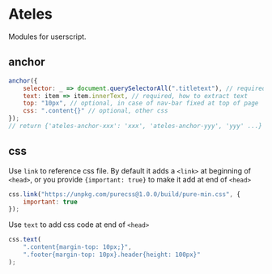 # Ateles

Modules for userscript.

## anchor

```javascript
anchor({
    selector: _ => document.querySelectorAll(".titletext"), // required, where to add anchors
    text: item => item.innerText, // required, how to extract text
    top: "10px", // optional, in case of nav-bar fixed at top of page
    css: ".content{}" // optional, other css
});
// return {'ateles-anchor-xxx': 'xxx', 'ateles-anchor-yyy', 'yyy' ...}
```

## css

Use `link` to reference css file. By default it adds a `<link>` at beginning of `<head>`, or you provide `{important: true}` to make it add at end of `<head>`

```javascript
css.link("https://unpkg.com/purecss@1.0.0/build/pure-min.css", {
    important: true
});
```

Use `text` to add css code at end of `<head>`

```javascript
css.text(
    ".content{margin-top: 10px;}",
    ".footer{margin-top: 10px}.header{height: 100px}"
);
```
